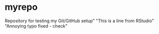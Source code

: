 # myrepo
Repository for testing my Git/GitHub setup”
"This is a line from RStudio"
"Annoying typo fixed  - check"
